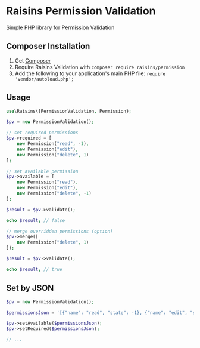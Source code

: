 # Raisins Permission Validation

Simple PHP library for Permission Validation

## Composer Installation

1. Get [Composer](http://getcomposer.org/)
2. Require Raisins Validation with `composer require raisins/permission`
3. Add the following to your application's main PHP file: `require 'vendor/autoload.php';`

## Usage

```php
use\Raisins\{PermissionValidation, Permission};

$pv = new PermissionValidation();

// set required permissions
$pv->required = [
    new Permission("read", -1),
    new Permission("edit"),
    new Permission("delete", 1)
];

// set available permission
$pv->available = [
    new Permission("read"),
    new Permission("edit"),
    new Permission("delete", -1)
];

$result = $pv->validate();

echo $result; // false

// merge overridden permissions (option)
$pv->merge([
    new Permission("delete", 1)
]);

$result = $pv->validate();

echo $result; // true
```

## Set by JSON

```php
$pv = new PermissionValidation();

$permissionsJson = '[{"name": "read", "state": -1}, {"name": "edit", "state": 0}, {"name": "delete", "state": 1}]';

$pv->setAvailable($permissionsJson);
$pv->setRequired($permissionsJson);

// ...

```